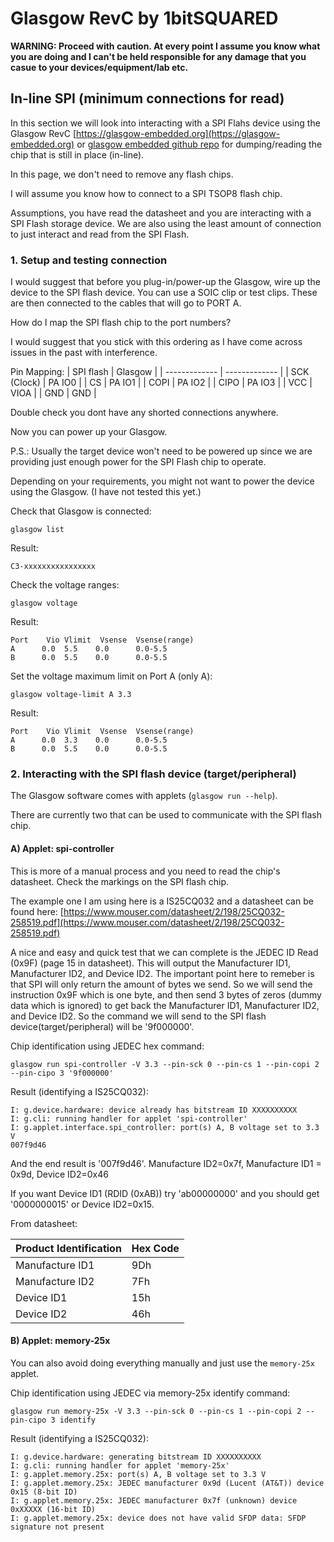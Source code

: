 # Glasgow RevC by 1bitSQUARED 

**WARNING: Proceed with caution. At every point I assume you know what you are doing and I can't be held responsible for any damage that you casue to your devices/equipment/lab etc.**

## In-line SPI (minimum connections for read)
In this section we will look into interacting with a SPI Flahs device using the Glasgow RevC [https://glasgow-embedded.org](https://glasgow-embedded.org) or [glasgow embedded github repo](https://github.com/GlasgowEmbedded/glasgow/) for dumping/reading the chip that is still in place (in-line).

In this page, we don't need to remove any flash chips. 

I will assume you know how to connect to a SPI TSOP8 flash chip. 

Assumptions, you have read the datasheet and you are interacting with a SPI Flash storage device. 
We are also using the least amount of connection to just interact and read from the SPI Flash. 

### 1. Setup and testing connection

I would suggest that before you plug-in/power-up the Glasgow, wire up the device to the SPI flash device. 
You can use a SOIC clip or test clips. These are then connected to the cables that will go to PORT A. 

How do I map the SPI flash chip to the port numbers? 

I would suggest that you stick with this ordering as I have come across issues in the past with interference. 

Pin Mapping: 
| SPI flash  | Glasgow |
| ------------- | ------------- |
| SCK (Clock) | PA IO0 |
| CS | PA IO1 |
| COPI | PA IO2 |
| CIPO | PA IO3 |
| VCC | VIOA |
| GND | GND |

Double check you dont have any shorted connections anywhere. 

Now you can power up your Glasgow. 

P.S.: Usually the target device won't need to be powered up since we are providing just enough power for the SPI Flash chip to operate.

Depending on your requirements, you might not want to power the device using the Glasgow. (I have not tested this yet.) 

Check that Glasgow is connected:

```
glasgow list
```

Result:

```
C3-xxxxxxxxxxxxxxxx
```

Check the voltage ranges:

```
glasgow voltage
```

Result:

```
Port	Vio	Vlimit	Vsense	Vsense(range)
A      0.0	5.5	   0.0	    0.0-5.5	
B      0.0	5.5	   0.0	    0.0-5.5
```

Set the voltage maximum limit on Port A (only A):

```
glasgow voltage-limit A 3.3
```

Result:

```
Port	Vio	Vlimit	Vsense	Vsense(range)
A      0.0	3.3	   0.0	    0.0-5.5	
B      0.0	5.5	   0.0	    0.0-5.5
```

### 2. Interacting with the SPI flash device (target/peripheral) 

The Glasgow software comes with applets (`glasgow run --help`). 

There are currently two that can be used to communicate with the SPI flash chip. 

#### A) Applet: spi-controller

This is more of a manual process and you need to read the chip's datasheet. Check the markings on the SPI flash chip. 

The example one I am using here is a IS25CQ032 and a datasheet can be found here: [https://www.mouser.com/datasheet/2/198/25CQ032-258519.pdf](https://www.mouser.com/datasheet/2/198/25CQ032-258519.pdf) 

A nice and easy and quick test that we can complete is the JEDEC ID Read (0x9F) (page 15 in datasheet). 
This will output the Manufacturer ID1, Manufacturer ID2, and Device ID2. 
The important point here to remeber is that SPI will only return the amount of bytes we send. 
So we will send the instruction 0x9F which is one byte, and then send 3 bytes of zeros (dummy data which is ignored) to get back the Manufacturer ID1, Manufacturer ID2, and Device ID2.
So the command we will send to the SPI flash device(target/peripheral) will be '9f000000'. 

Chip identification using JEDEC hex command:

```
glasgow run spi-controller -V 3.3 --pin-sck 0 --pin-cs 1 --pin-copi 2 --pin-cipo 3 '9f000000'
```

Result (identifying a IS25CQ032):

```
I: g.device.hardware: device already has bitstream ID XXXXXXXXXX
I: g.cli: running handler for applet 'spi-controller'
I: g.applet.interface.spi_controller: port(s) A, B voltage set to 3.3 V
007f9d46
```

And the end result is '007f9d46'. Manufacture ID2=0x7f, Manufacture ID1 = 0x9d, Device ID2=0x46

If you want Device ID1 (RDID (0xAB)) try 'ab00000000' and you should get '0000000015' or Device ID2=0x15. 

From datasheet:

| Product Identification | Hex Code |
| ------------- | ------------- |
| Manufacture ID1 | 9Dh |
| Manufacture ID2 | 7Fh |
| Device ID1 | 15h |
| Device ID2 | 46h |


#### B) Applet: memory-25x

You can also avoid doing everything manually and just use the `memory-25x` applet. 

Chip identification using JEDEC via memory-25x identify command:

```
glasgow run memory-25x -V 3.3 --pin-sck 0 --pin-cs 1 --pin-copi 2 --pin-cipo 3 identify
```

Result (identifying a IS25CQ032):

```
I: g.device.hardware: generating bitstream ID XXXXXXXXXX
I: g.cli: running handler for applet 'memory-25x'
I: g.applet.memory.25x: port(s) A, B voltage set to 3.3 V
I: g.applet.memory.25x: JEDEC manufacturer 0x9d (Lucent (AT&T)) device 0x15 (8-bit ID)
I: g.applet.memory.25x: JEDEC manufacturer 0x7f (unknown) device 0xXXXXX (16-bit ID)
I: g.applet.memory.25x: device does not have valid SFDP data: SFDP signature not present
```


